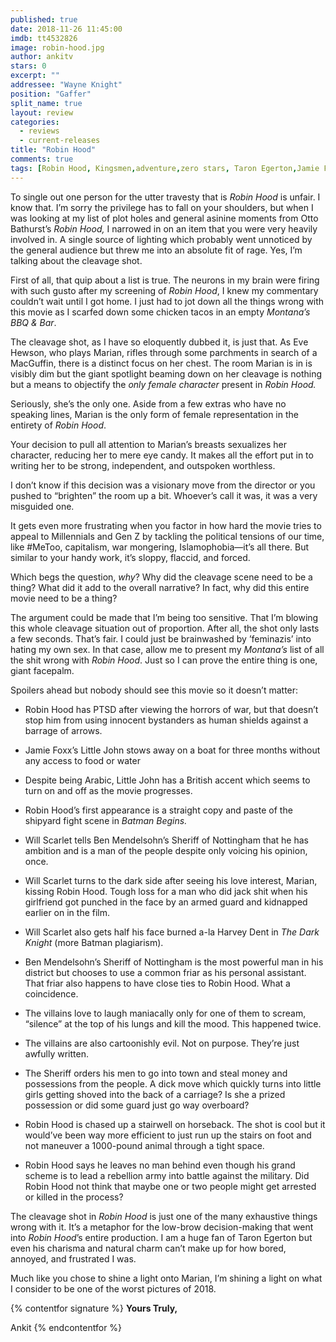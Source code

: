 ```yaml
---
published: true
date: 2018-11-26 11:45:00
imdb: tt4532826
image: robin-hood.jpg
author: ankitv
stars: 0
excerpt: ""
addressee: "Wayne Knight"
position: "Gaffer"
split_name: true
layout: review
categories: 
  - reviews
  - current-releases
title: "Robin Hood"
comments: true
tags: [Robin Hood, Kingsmen,adventure,zero stars, Taron Egerton,Jamie Foxx]
---
```

To single out one person for the utter travesty that is _Robin Hood_ is unfair. I know that. I’m sorry the privilege has to fall on your shoulders, but when I was looking at my list of plot holes and general asinine moments from Otto Bathurst’s _Robin Hood,_ I narrowed in on an item that you were very heavily involved in. A single source of lighting which probably went unnoticed by the general audience but threw me into an absolute fit of rage. Yes, I’m talking about the cleavage shot.

First of all, that quip about a list is true. The neurons in my brain were firing with such gusto after my screening of _Robin Hood_, I knew my commentary couldn’t wait until I got home. I just had to jot down all the things wrong with this movie as I scarfed down some chicken tacos in an empty _Montana’s BBQ & Bar_.

The cleavage shot, as I have so eloquently dubbed it, is just that. As Eve Hewson, who plays Marian, rifles through some parchments in search of a MacGuffin, there is a distinct focus on her chest. The room Marian is in is visibly dim but the giant spotlight beaming down on her cleavage is nothing but a means to objectify the _only female character_ present in _Robin Hood._

Seriously, she’s the only one. Aside from a few extras who have no speaking lines, Marian is the only form of female representation in the entirety of _Robin Hood_.

Your decision to pull all attention to Marian’s breasts sexualizes her character, reducing her to mere eye candy. It makes all the effort put in to writing her to be strong, independent, and outspoken worthless.

I don’t know if this decision was a visionary move from the director or you pushed to “brighten” the room up a bit. Whoever’s call it was, it was a very misguided one.

It gets even more frustrating when you factor in how hard the movie tries to appeal to Millennials and Gen Z by tackling the political tensions of our time, like #MeToo, capitalism, war mongering, Islamophobia—it’s all there. But similar to your handy work, it’s sloppy, flaccid, and forced.

Which begs the question, _why_? Why did the cleavage scene need to be a thing? What did it add to the overall narrative? In fact, why did this entire movie need to be a thing?

The argument could be made that I’m being too sensitive. That I’m blowing this whole cleavage situation out of proportion. After all, the shot only lasts a few seconds. That’s fair. I could just be brainwashed by ’feminazis’ into hating my own sex. In that case, allow me to present my _Montana’s_ list of all the shit wrong with _Robin Hood_. Just so I can prove the entire thing is one, giant facepalm.

Spoilers ahead but nobody should see this movie so it doesn’t matter:

- Robin Hood has PTSD after viewing the horrors of war, but that doesn’t stop him from using innocent bystanders as human shields against a barrage of arrows.

- Jamie Foxx’s Little John stows away on a boat for three months without any access to food or water

- Despite being Arabic, Little John has a British accent which seems to turn on and off as the movie progresses.

- Robin Hood’s first appearance is a straight copy and paste of the shipyard fight scene in _Batman Begins._

- Will Scarlet tells Ben Mendelsohn’s Sheriff of Nottingham that he has ambition and is a man of the people despite only voicing his opinion, once.

- Will Scarlet turns to the dark side after seeing his love interest, Marian, kissing Robin Hood. Tough loss for a man who did jack shit when his girlfriend got punched in the face by an armed guard and kidnapped earlier on in the film.

- Will Scarlet also gets half his face burned a-la Harvey Dent in _The Dark Knight_ (more Batman plagiarism).

- Ben Mendelsohn’s Sheriff of Nottingham is the most powerful man in his district but chooses to use a common friar as his personal assistant. That friar also happens to have close ties to Robin Hood. What a coincidence.

- The villains love to laugh maniacally only for one of them to scream, “silence” at the top of his lungs and kill the mood. This happened twice.

- The villains are also cartoonishly evil. Not on purpose. They’re just awfully written.

- The Sheriff orders his men to go into town and steal money and possessions from the people. A dick move which quickly turns into little girls getting shoved into the back of a carriage? Is she a prized possession or did some guard just go way overboard?

- Robin Hood is chased up a stairwell on horseback. The shot is cool but it would’ve been way more efficient to just run up the stairs on foot and not maneuver a 1000-pound animal through a tight space.

- Robin Hood says he leaves no man behind even though his grand scheme is to lead a rebellion army into battle against the military. Did Robin Hood not think that maybe one or two people might get arrested or killed in the process?

The cleavage shot in _Robin Hood_ is just one of the many exhaustive things wrong with it. It’s a metaphor for the low-brow decision-making that went into _Robin Hood_’s entire production. I am a huge fan of Taron Egerton but even his charisma and natural charm can’t make up for how bored, annoyed, and frustrated I was.

Much like you chose to shine a light onto Marian, I’m shining a light on what I consider to be one of the worst pictures of 2018.

{% contentfor signature %}
**Yours Truly,**

Ankit
{% endcontentfor %}
